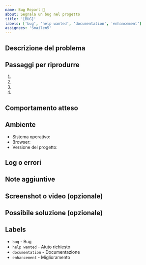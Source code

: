 ```yaml
---
name: Bug Report 🐞
about: Segnala un bug nel progetto
title: '[BUG]'
labels: ['bug', 'help wanted', 'documentation', 'enhancement']
assignees: 'Smailen5'
---
```


## Descrizione del problema

<!-- Spiega cosa non funziona -->

## Passaggi per riprodurre

1. <!-- Vai alla pagina ... -->
2. <!-- Clicca sul pulsante ... -->
3. <!-- Scrolla fino a ... -->
4. <!-- Errore ... -->

## Comportamento atteso

<!-- Cosa ti aspettavi che succedesse -->

## Ambiente

- Sistema operativo: <!-- Aggiungi il sistema operativo es. Windows 11, Iphone 12 -->
- Browser: <!-- Aggiungi il browser es. Chrome, Firefox, Safari -->
- Versione del progetto: <!-- Aggiungi la versione del progetto es. 5.0.0 -->

## Log o errori

<!-- Eventuali messaggi di errore o log utili -->

## Note aggiuntive

<!-- Qualsiasi altra info utile -->

## Screenshot o video (opzionale)

<!-- Screenshot o video che mostra il problema -->

## Possibile soluzione (opzionale)

<!-- Se hai una soluzione, spiega come può essere risolto -->

## Labels

<!-- Aggiungi i labels appropriati ed elimina questa sezione -->

- `bug` - Bug
- `help wanted` - Aiuto richiesto
- `documentation` - Documentazione
- `enhancement` - Miglioramento
